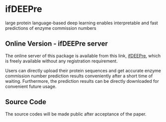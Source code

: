 # ifDEEPre
large protein language-based deep learning enables interpretable and fast predictions of enzyme commission numbers


## Online Version - ifDEEPre server
The online server of this package is available from this link, [ifDEEPre](https://proj.cse.cuhk.edu.hk/aihlab/ifdeepre/#/), which is freely available without any registration requirement.

Users can directly upload their protein sequences and get accurate enzyme commission number prediction results conveniently after a short time of waiting. Furthermore, the prediction results can be directly downloaded for convenient future usage.


## Source Code
The source codes will be made public after acceptance of the paper.
